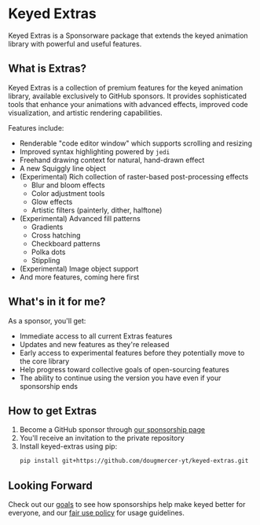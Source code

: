 # Keyed Extras

Keyed Extras is a Sponsorware package that extends the keyed animation library with powerful and useful features.

## What is Extras?

Keyed Extras is a collection of premium features for the keyed animation library, available exclusively to GitHub sponsors. It provides sophisticated tools that enhance your animations with advanced effects, improved code visualization, and artistic rendering capabilities.

Features include:

- Renderable "code editor window" which supports scrolling and resizing
- Improved syntax highlighting powered by `jedi`
- Freehand drawing context for natural, hand-drawn effect
- A new Squiggly line object
- (Experimental) Rich collection of raster-based post-processing effects
  - Blur and bloom effects
  - Color adjustment tools
  - Glow effects
  - Artistic filters (painterly, dither, halftone)
- (Experimental) Advanced fill patterns
  - Gradients
  - Cross hatching
  - Checkboard patterns
  - Polka dots
  - Stippling
- (Experimental) Image object support
- And more features, coming here first

## What's in it for me?

As a sponsor, you'll get:

- Immediate access to all current Extras features
- Updates and new features as they're released
- Early access to experimental features before they potentially move to the core library
- Help progress toward collective goals of open-sourcing features
- The ability to continue using the version you have even if your sponsorship ends

## How to get Extras

1. Become a GitHub sponsor through [our sponsorship page](https://github.com/sponsors/dougmercer/)
2. You'll receive an invitation to the private repository
3. Install keyed-extras using pip:
   ```bash
   pip install git+https://github.com/dougmercer-yt/keyed-extras.git
   ```

## Looking Forward

Check out our [goals](goals.md) to see how sponsorships help make keyed better for everyone, and our [fair use policy](fairuse.md) for usage guidelines.
